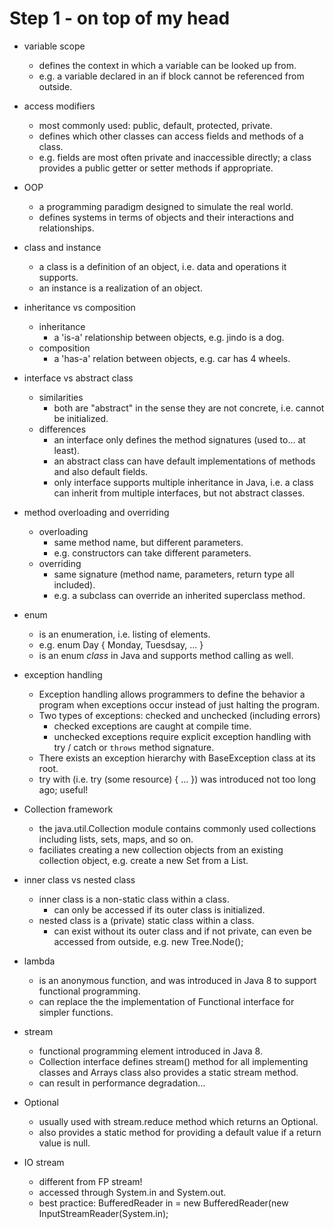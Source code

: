 # Step 1 - on top of my head

- variable scope
    - defines the context in which a variable can be looked up from.
    - e.g. a variable declared in an if block cannot be referenced from outside.

- access modifiers
    - most commonly used: public, default, protected, private.
    - defines which other classes can access fields and methods of a class.
    - e.g. fields are most often private and inaccessible directly; a class
      provides a public getter or setter methods if appropriate.

- OOP
    - a programming paradigm designed to simulate the real world.
    - defines systems in terms of objects and their interactions and
      relationships.

- class and instance
    - a class is a definition of an object, i.e. data and operations it
      supports.
    - an instance is a realization of an object.

- inheritance vs composition
    - inheritance
        - a 'is-a' relationship between objects, e.g. jindo is a dog.
    - composition
        - a 'has-a' relation between objects, e.g. car has 4 wheels.

- interface vs abstract class
    - similarities
        - both are "abstract" in the sense they are not concrete, i.e. cannot be
          initialized.
    - differences
        - an interface only defines the method signatures (used to... at least).
        - an abstract class can have default implementations of methods and also
          default fields.
        - only interface supports multiple inheritance in Java, i.e. a class can
          inherit from multiple interfaces, but not abstract classes.

- method overloading and overriding
    - overloading
        - same method name, but different parameters.
        - e.g. constructors can take different parameters.
    - overriding
        - same signature (method name, parameters, return type all included).
        - e.g. a subclass can override an inherited superclass method.

- enum
    - is an enumeration, i.e. listing of elements.
    - e.g. enum Day { Monday, Tuesdsay, ... }
    - is an enum *class* in Java and supports method calling as well.

- exception handling
    - Exception handling allows programmers to define the behavior a program
      when exceptions occur instead of just halting the program.
    - Two types of exceptions: checked and unchecked (including errors)
        - checked exceptions are caught at compile time.
        - unchecked exceptions require explicit exception handling with try /
          catch or `throws` method signature.
    - There exists an exception hierarchy with BaseException class at its root.
    - try with (i.e. try (some resource) { ... }) was introduced not too long
      ago; useful!

- Collection framework
    - the java.util.Collection module contains commonly used collections
      including lists, sets, maps, and so on.
    - faciliates creating a new collection objects from an existing collection
      object, e.g. create a new Set from a List.

- inner class vs nested class
    - inner class is a non-static class within a class.
        - can only be accessed if its outer class is initialized.
    - nested class is a (private) static class within a class.
        - can exist without its outer class and if not private, can even be
          accessed from outside, e.g. new Tree.Node();

- lambda
    - is an anonymous function, and was introduced in Java 8 to support
      functional programming.
    - can replace the the implementation of Functional interface for simpler
      functions.

- stream
    - functional programming element introduced in Java 8.
    - Collection interface defines stream() method for all implementing classes
      and Arrays class also provides a static stream method.
    - can result in performance degradation...

- Optional
    - usually used with stream.reduce method which returns an Optional.
    - also provides a static method for providing a default value if a return
      value is null.

- IO stream
    - different from FP stream!
    - accessed through System.in and System.out.
    - best practice: BufferedReader in = new BufferedReader(new
      InputStreamReader(System.in);
